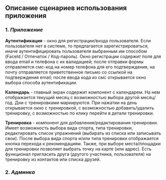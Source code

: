 ## Описание сценариев использования приложения

### 1. _Приложение_

**Аутентификация** - окно для регистрации/входа пользователя. Если пользователя нет в системе, то предлагается зарегистрироваться, иначе аутентифицировать пользователя выбранным им способом (FaceId / Отпечаток / Код-пароль). Окно регистрации содержит поля для ввода email и телефона с их валидацией; после отправки формы отправляется смс-код на номер телефона для его подтверждения, на почту отправляется приветственное письмо со ссылкой на подтверждения email; после ввода кода из смс открывается окно выбора способа аутентификации.

**Календарь** - главный экран содержит компонент с календарем. На нем отображается текущий месяц с возможностью выбора другой месяц/год. Дни с тренировками маркируются. При нажатии на день открывается окно с тренировкой, с возможностью добавить/удалить тренировку, с возможностью по клику перейти в детали тренировки.

**Тренировка** - компонент для добавления/редактирования тренировки. Имеет возможность выбора вида спорта, типа тренировки, редактировать список упражнений (выбирать из списка или записывать свои). После выбора вида спорта и/или типа тренировки отображается кнопка перехода к рекомендациям. Также, при выборе места/площадки для тренировки позволяет выбрать точку на карте (или адрес). Есть функционал пригласить друга (другого участника, пользователя) на тренировку из контактов или списка друзей.


### 2. _Админка_